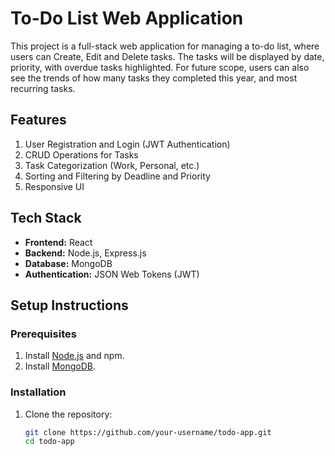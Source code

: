 # To-Do List Web Application

This project is a full-stack web application for managing a to-do list, where users can Create, Edit and Delete tasks. The tasks will be displayed by date, priority, with overdue tasks highlighted. For future scope, users can also see the trends of how many tasks they completed this year, and most recurring tasks.

## Features
1. User Registration and Login (JWT Authentication)
2. CRUD Operations for Tasks
3. Task Categorization (Work, Personal, etc.)
4. Sorting and Filtering by Deadline and Priority
5. Responsive UI

## Tech Stack
- **Frontend:** React
- **Backend:** Node.js, Express.js
- **Database:** MongoDB
- **Authentication:** JSON Web Tokens (JWT)

## Setup Instructions
### Prerequisites
1. Install [Node.js](https://nodejs.org/) and npm.
2. Install [MongoDB](https://www.mongodb.com/).

### Installation
1. Clone the repository:
   ```bash
   git clone https://github.com/your-username/todo-app.git
   cd todo-app
